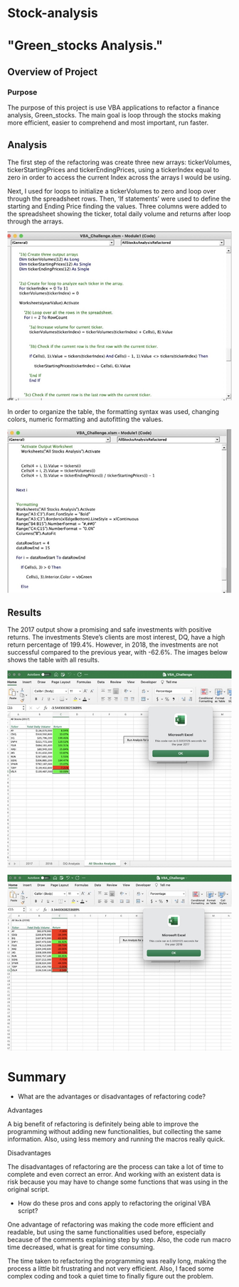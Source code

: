 # Stock-analysis
# "Green_stocks Analysis."

## Overview of Project

### Purpose
 
The purpose of this project is use VBA applications to refactor a finance analysis, Green_stocks.
The main goal is loop through the stocks making more efficient, easier to comprehend and most important, run faster. 

## Analysis 

The first step of the refactoring was create three new arrays: tickerVolumes, tickerStartingPrices and tickerEndingPrices, using a tickerIndex equal to zero in order to access the current Index across the arrays I would be using.

Next, I used for loops to initialize a tickerVolumes to zero and loop over through the spreadsheet rows. Then, ‘If statements’ were used to define the starting and Ending Price finding the values. Three columns were added to the spreadsheet showing the ticker, total daily volume and returns after loop through the arrays.

![VBA_Challenge_1resouces](https://github.com/jeperes/Stock-analysis/blob/main/Resources/VBA_Challenge_1resouces.jpg)

In order to organize the table, the formatting syntax was used, changing colors, numeric formatting and autofitting the values.
 
![VBA_Challenge_2resouces](https://github.com/jeperes/Stock-analysis/blob/main/Resources/VBA_Challenge_2resouces.jpg)

## Results

The 2017 output show a promising and safe investments with positive returns. The investments Steve’s clients are most interest, DQ, have a high return percentage of 199.4%. However, in 2018, the investments are not successful compared to the previous year, with -62.6%. The images below shows the table with all results.

![VBA_Challenge_2017](https://github.com/jeperes/Stock-analysis/blob/main/Resources/VBA_Challenge_2017.jpg)


![VBA_Challenge_2018](https://github.com/jeperes/Stock-analysis/blob/main/Resources/VBA_Challenge_2018.jpg)

# Summary

- What are the advantages or disadvantages of refactoring code?

Advantages

A big benefit of refactoring is definitely being able to improve the programming without adding new functionalities, but collecting the same information. Also, using less memory and running the macros really quick.

Disadvantages

The disadvantages of refactoring are the process can take a lot of time to complete and even correct an error. And working with an existent data is risk because you may have to change some functions that was using in the original script.

- How do these pros and cons apply to refactoring the original VBA script?

One advantage of refactoring was making the code more efficient and readable, but using the same functionalities used before, especially because of the comments explaining step by step. Also, the code run macro time decreased, what is great for time consuming.

The time taken to refactoring the programming was really long, making the process a little bit frustrating and not very efficient. Also, I faced some complex coding and took a quiet time to finally figure out the problem.  


